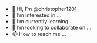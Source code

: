 - 👋 Hi, I’m @christopher1201
- 👀 I’m interested in ...
- 🌱 I’m currently learning ...
- 💞️ I’m looking to collaborate on ...
- 📫 How to reach me ...

<!---
christopher1201/christopher1201 is a ✨ lovely special ✨ repository because its `README.md` (this file) appears on your GitHub profile.
You can click the Preview link to take a look at your changes.
--->
>
